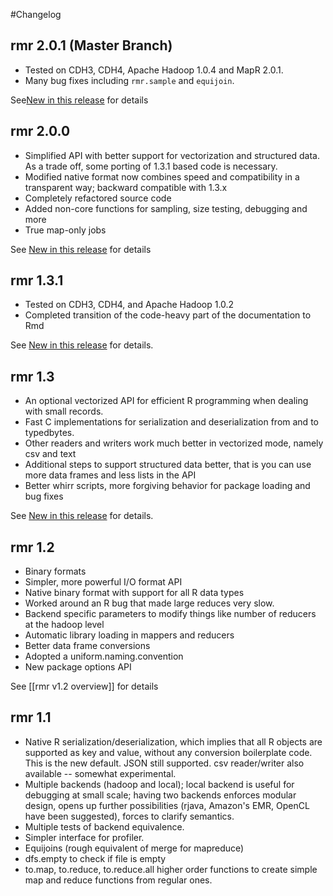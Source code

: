 #Changelog

## rmr 2.0.1  (Master Branch)
* Tested on CDH3, CDH4, Apache Hadoop 1.0.4 and MapR 2.0.1.
* Many bug fixes including `rmr.sample` and `equijoin`.

See[New in this release](http://github.com/RevolutionAnalytics/RHadoop/blob/d6cac54cdb282f657266f99ec61e0d08f9ea16fe/rmr2/docs/new-in-this-release.md) for details

## rmr 2.0.0  
* Simplified API with better support for vectorization and structured data. As a trade off, some porting of 1.3.1 based code is necessary.
* Modified native format now combines speed and compatibility in a transparent way; backward compatible with 1.3.x
* Completely refactored source code
* Added non-core functions for sampling, size testing, debugging and more
* True map-only jobs

See [New in this release](https://github.com/RevolutionAnalytics/RHadoop/blob/6333a200f2501e6e9190ad872c413c8f13a178ab/rmr2/docs/new-in-this-release.md) for details

## rmr 1.3.1

* Tested on CDH3, CDH4, and Apache Hadoop 1.0.2
* Completed transition of the code-heavy part of the documentation to Rmd

See [New in this release](http://github.com/RevolutionAnalytics/RHadoop/blob/66ca069201d6ed73be548136b06b86361b4f82b3/rmr/pkg/docs/new-in-this-release.md) for details.

## rmr 1.3
* An optional vectorized API for efficient R programming when dealing with small records.
* Fast C implementations for serialization and deserialization from and to typedbytes.
* Other readers and writers work much better in vectorized mode, namely csv and text
* Additional steps to support structured data better, that is you can use more data frames and less lists in the API
* Better whirr scripts, more forgiving behavior for package loading and bug fixes

See [New in this release](http://github.com/RevolutionAnalytics/RHadoop/blob/4efbd435aff3d52cfea116b663100baf637035cc/rmr/pkg/docs/new-in-this-release.md) for details.

## rmr 1.2 
* Binary formats
* Simpler, more powerful I/O format API
* Native binary format with support for all R data types
* Worked around an R bug that made large reduces very slow.
* Backend specific parameters to modify things like number of reducers at the hadoop level
* Automatic library loading in mappers and reducers
* Better data frame conversions
* Adopted a uniform.naming.convention
* New package options API

See [[rmr v1.2 overview]] for details
 
## rmr 1.1 

* Native R serialization/deserialization, which implies that all R objects are supported as key and value, without any conversion boilerplate code. This is the new default. JSON still supported. csv reader/writer also available -- somewhat experimental.
* Multiple backends (hadoop and local); local backend is useful for debugging at small scale; having two backends enforces modular design, opens up further possibilities (rjava, Amazon's EMR, OpenCL have been suggested), forces to clarify semantics.
* Multiple tests of backend equivalence.
* Simpler interface for profiler.
* Equijoins (rough equivalent of merge for mapreduce)
* dfs.empty to check if file is empty
* to.map, to.reduce, to.reduce.all higher order functions to create simple map and reduce functions from regular ones.